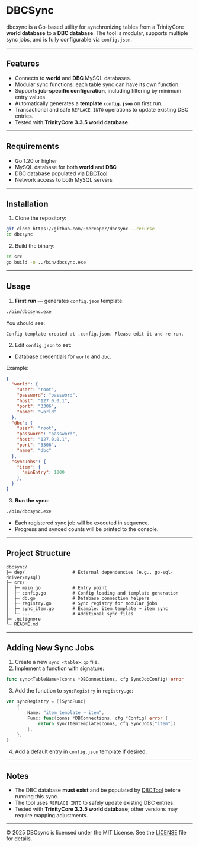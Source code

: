 # DBCSync

dbcsync is a Go-based utility for synchronizing tables from a TrinityCore **world database** to a **DBC database**. The tool is modular, supports multiple sync jobs, and is fully configurable via `config.json`.

---

## Features

- Connects to **world** and **DBC** MySQL databases.  
- Modular sync functions: each table sync can have its own function.  
- Supports **job-specific configuration**, including filtering by minimum entry values.  
- Automatically generates a **template `config.json`** on first run.  
- Transactional and safe `REPLACE INTO` operations to update existing DBC entries.  
- Tested with **TrinityCore 3.3.5 world database**.  

---

## Requirements

- Go 1.20 or higher  
- MySQL database for both **world** and **DBC**  
- DBC database populated via [DBCTool](https://github.com/Foereaper/DBCTool)  
- Network access to both MySQL servers  

---

## Installation

1. Clone the repository:

```bash
git clone https://github.com/Foereaper/dbcsync --recurse
cd dbcsync
```

2. Build the binary:

```bash
cd src
go build -o ../bin/dbcsync.exe
```

---

## Usage

1. **First run** — generates `config.json` template:

```bash
./bin/dbcsync.exe
```

You should see:

```
Config template created at .config.json. Please edit it and re-run.
```

2. Edit `config.json` to set:

- Database credentials for `world` and `dbc`.

Example:

```json
{
  "world": {
    "user": "root",
    "password": "password",
    "host": "127.0.0.1",
    "port": "3306",
    "name": "world"
  },
  "dbc": {
    "user": "root",
    "password": "password",
    "host": "127.0.0.1",
    "port": "3306",
    "name": "dbc"
  },
  "syncJobs": {
    "item": {
      "minEntry": 1000
    },
  }
}
```

3. **Run the sync**:

```bash
./bin/dbcsync.exe
```

- Each registered sync job will be executed in sequence.  
- Progress and synced counts will be printed to the console.  

---

## Project Structure

```
dbcsync/
├─ dep/                  # External dependencies (e.g., go-sql-driver/mysql)
├─ src/
│  ├─ main.go            # Entry point
│  ├─ config.go          # Config loading and template generation
│  ├─ db.go              # Database connection helpers
│  ├─ registry.go        # Sync registry for modular jobs
│  ├─ sync_item.go       # Example: item_template → item sync
│  └─ ...                # Additional sync files
├─ .gitignore
└─ README.md
```

---

## Adding New Sync Jobs

1. Create a new `sync_<table>.go` file.  
2. Implement a function with signature:

```go
func sync<TableName>(conns *DBConnections, cfg SyncJobConfig) error
```

3. Add the function to `syncRegistry` in `registry.go`:

```go
var syncRegistry = []SyncFunc{
    {
        Name: "item_template → item",
        Func: func(conns *DBConnections, cfg *Config) error {
            return syncItemTemplate(conns, cfg.SyncJobs["item"])
        },
    },
}
```

4. Add a default entry in `config.json` template if desired.

---

## Notes

- The DBC database **must exist** and be populated by [DBCTool](https://github.com/Foereaper/DBCTool) before running this sync.  
- The tool uses `REPLACE INTO` to safely update existing DBC entries.  
- Tested with **TrinityCore 3.3.5 world database**; other versions may require mapping adjustments.  

---

© 2025 DBCsync is licensed under the MIT License. See the [LICENSE](LICENSE) file for details.